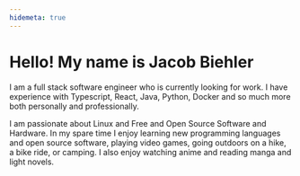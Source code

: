 ```yaml
---
hidemeta: true
---
```


# Hello! My name is Jacob Biehler

I am a full stack software engineer who is currently looking for work. I have experience with Typescript, React, Java, Python, Docker and so much more both personally and professionally.

I am passionate about Linux and Free and Open Source Software and Hardware. In my spare time I enjoy learning new programming languages and open source software, playing video games, going outdoors on a hike, a bike ride, or camping. I also enjoy watching anime and reading manga and light novels.
